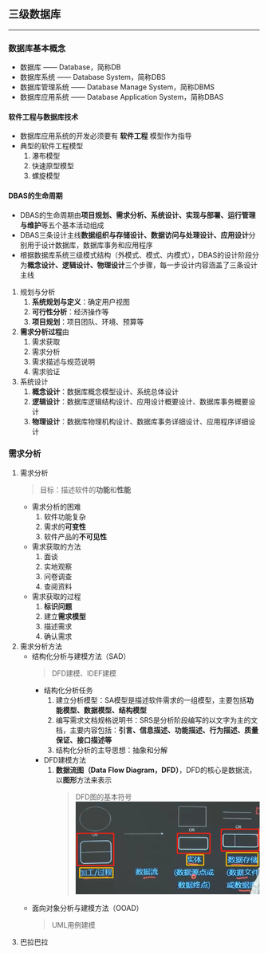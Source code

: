## 三级数据库

----
### 数据库基本概念
- 数据库 —— Database，简称DB
- 数据库系统 —— Database System，简称DBS
- 数据库管理系统 —— Database Manage System，简称DBMS 
- 数据库应用系统 —— Database Application System，简称DBAS
#### 软件工程与数据库技术
- 数据库应用系统的开发必须要有 **软件工程** 模型作为指导
- 典型的软件工程模型
    1. 瀑布模型
    2. 快速原型模型
    3. 螺旋模型
#### DBAS的生命周期
- DBAS的生命周期由**项目规划、需求分析、系统设计、实现与部署、运行管理与维护**等五个基本活动组成
- DBAS三条设计主线**数据组织与存储设计、数据访问与处理设计、应用设计**分别用于设计数据库，数据库事务和应用程序
- 根据数据库系统三级模式结构（外模式、模式、内模式），DBAS的设计阶段分为**概念设计、逻辑设计、物理设计**三个步骤，每一步设计内容涵盖了三条设计主线
1. 规划与分析
    1. **系统规划与定义**：确定用户视图
    2. **可行性分析**：经济操作等
    3. **项目规划**：项目团队、环境、预算等
2. **需求分析过程**由
    1. 需求获取
    2. 需求分析
    3. 需求描述与规范说明
    4. 需求验证
3. 系统设计
    1. **概念设计**：数据库概念模型设计、系统总体设计
    2. **逻辑设计**：数据库逻辑结构设计、应用设计概要设计、数据库事务概要设计
    3. **物理设计**：数据库物理机构设计、数据库事务详细设计、应用程序详细设计
    
### 需求分析
1. 需求分析
    > 目标：描述软件的**功能**和**性能**
    - 需求分析的困难
        1. 软件功能复杂
        2. 需求的**可变性**
        3. 软件产品的**不可见性**
    - 需求获取的方法
        1. 面谈 
        2. 实地观察
        3. 问卷调查
        4. 查阅资料
    - 需求获取的过程
        1. **标识问题**
        2. 建立**需求模型** 
        3. 描述需求
        4. 确认需求
2. 需求分析方法
    - 结构化分析与建模方法（SAD）
        > DFD建模、IDEF建模
        - 结构化分析任务
            1. 建立分析模型：SA模型是描述软件需求的一组模型，主要包括**功能模型、数据模型、结构模型**
            2. 编写需求文档规格说明书：SRS是分析阶段编写的以文字为主的文档，主要内容包括：**引言、信息描述、功能描述、行为描述、质量保证、接口描述等**
            3. 结构化分析的主导思想：抽象和分解
        - DFD建模方法
            1. **数据流图（Data Flow Diagram，DFD）**，DFD的核心是数据流，以**图形**方法来表示
                > DFD图的基本符号
                ![avr](img/1.png)
    - 面向对象分析与建模方法（OOAD）
        > UML用例建模
3. 巴拉巴拉
    

    

    

    